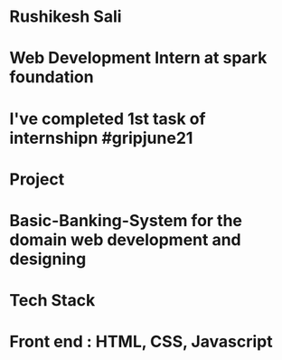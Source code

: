 # Rushikesh Sali
# Web Development Intern at spark foundation
# I've completed 1st task of internshipn #gripjune21
# Project 
# Basic-Banking-System for the domain web development and designing

# Tech Stack
# Front end : HTML, CSS, Javascript 
